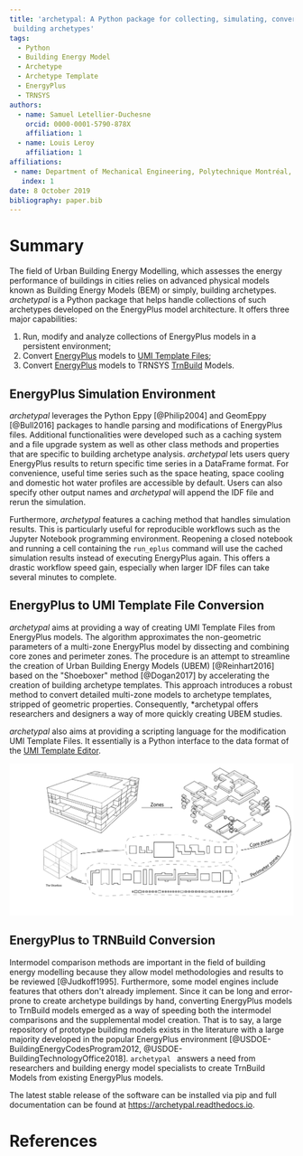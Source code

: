 ```yaml
---
title: 'archetypal: A Python package for collecting, simulating, converting and analyzing
 building archetypes'
tags:
  - Python
  - Building Energy Model
  - Archetype
  - Archetype Template
  - EnergyPlus
  - TRNSYS
authors:
  - name: Samuel Letellier-Duchesne
    orcid: 0000-0001-5790-878X
    affiliation: 1
  - name: Louis Leroy
    affiliation: 1
affiliations:
 - name: Department of Mechanical Engineering, Polytechnique Montréal, Montréal, Canada
   index: 1
date: 8 October 2019
bibliography: paper.bib
---
```


# Summary

The field of Urban Building Energy Modelling, which assesses the energy performance of
buildings in cities relies on advanced physical models known as Building Energy Models
(BEM) or simply, building archetypes. *archetypal* is a Python package that helps handle
collections of such archetypes developed on the EnergyPlus model architecture. It offers three
major capabilities:

1. Run, modify and analyze collections of EnergyPlus models in a persistent environment;
2. Convert [EnergyPlus](https://energyplus.net) models to [UMI Template Files](http://web.mit.edu/sustainabledesignlab/projects/umi/index.html);
3. Convert [EnergyPlus](https://energyplus.net) models to TRNSYS [TrnBuild](http://www.trnsys.com/features/suite-of-tools.php) Models.
 
## EnergyPlus Simulation Environment

*archetypal* leverages the Python Eppy [@Philip2004] and GeomEppy [@Bull2016] packages to
handle parsing and modifications of EnergyPlus files. Additional functionalities were
developed such as a caching system and a file upgrade system as well as other class
methods and properties that are specific to building archetype analysis. *archetypal* lets
users query EnergyPlus results to return specific time series in a DataFrame format. For
convenience, useful time series such as the space heating, space cooling and domestic hot
water profiles are accessible by default. Users can also specify other output names and
*archetypal* will append the IDF file and rerun the simulation.

Furthermore, *archetypal* features a caching method that handles simulation results. This
is particularly useful for reproducible workflows such as the Jupyter Notebook programming
environment. Reopening a closed notebook and running a cell containing the `run_eplus`
command will use the cached simulation results instead of executing EnergyPlus again. This
offers a drastic workflow speed gain, especially when larger IDF files can take several
minutes to complete.

## EnergyPlus to UMI Template File Conversion

*archetypal* aims at providing a way of creating UMI Template Files from EnergyPlus
models. The algorithm approximates the non-geometric parameters of a multi-zone EnergyPlus
model by dissecting and combining core zones and perimeter zones. The procedure is an
attempt to streamline the creation of Urban Building Energy Models (UBEM) [@Reinhart2016]
based on the "Shoeboxer" method [@Dogan2017] by accelerating the creation of building
archetype templates. This approach introduces a robust method to convert detailed
multi-zone models to archetype templates, stripped of geometric properties. Consequently,
*archetypal offers researchers and designers a way of more quickly creating UBEM studies.

*archetypal* also aims at providing a scripting language for the modification UMI Template
Files. It essentially is a Python interface to the data format of the [UMI Template
Editor](https://github.com/MITSustainableDesignLab/basilisk).

![Archetypal converts a multizone EnergyPlus model to an UMI Template File by combining core and perimeter zones](../docs/images/model_complexity_reduction@3x.png)

## EnergyPlus to TRNBuild Conversion

Intermodel comparison methods are important in the field of building energy modelling
because they allow model methodologies and results to be reviewed [@Judkoff1995].
Furthermore, some model engines include features that others don't already implement.
Since it can be long and error-prone to create archetype buildings by hand, converting
EnergyPlus models to TrnBuild models emerged as a way of speeding both the intermodel
comparisons and the supplemental model creation. That is to say, a large repository of
prototype building models exists in the literature with a large majority developed in the
popular EnergyPlus environment [@USDOE-BuildingEnergyCodesProgram2012,
@USDOE-BuildingTechnologyOffice2018]. `archetypal ` answers a need from researchers and
building energy model specialists to create TrnBuild Models from existing EnergyPlus
models.

The latest stable release of the software can be installed via pip and full documentation
can be found at https://archetypal.readthedocs.io.

# References
